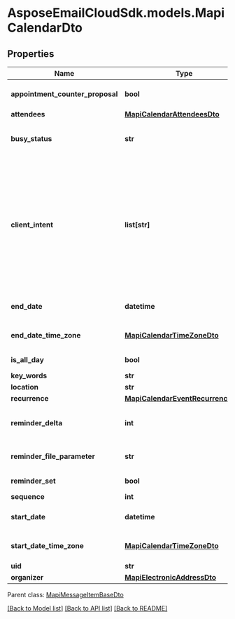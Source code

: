 # AsposeEmailCloudSdk.models.MapiCalendarDto
## Properties
Name | Type | Description | Notes
------------ | ------------- | ------------- | -------------
**appointment_counter_proposal** | **bool** | Value indicating whether a Meeting Response object is a counter proposal.              | 
**attendees** | [**MapiCalendarAttendeesDto**](MapiCalendarAttendeesDto.md) | Attendees              | [optional] 
**busy_status** | **str** | Enumerates the mapi calendar possible busy status Enum, available values: Free, Tentative, Busy, OutOfOffice | 
**client_intent** | **list[str]** | Actions the user has taken on this Meeting object.              Items: Enumerates the actions the user can taken on the Meeting object Enum, available values: Manager, Delegate, DeletedWithNoResponse, DeletedExceptionWithNoResponse, RespondedTentative, RespondedAccept, RespondedDecline, ModifiedStartTime, ModifiedEndTime, ModifiedLocation, RespondedExceptionDecline, Canceled, ExceptionCanceled | [optional] 
**end_date** | **datetime** | End date and time of the event. If the date is not set, default value for DateTime is returned.              | 
**end_date_time_zone** | [**MapiCalendarTimeZoneDto**](MapiCalendarTimeZoneDto.md) | Time zone information that indicates the time zone of the EndDate property.              | [optional] 
**is_all_day** | **bool** | Value indicating whether the event is an all-day event.              | 
**key_words** | **str** | Categories of the calendar object.              | [optional] 
**location** | **str** | Location of the event.              | [optional] 
**recurrence** | [**MapiCalendarEventRecurrenceDto**](MapiCalendarEventRecurrenceDto.md) | Recurrence properties.              | [optional] 
**reminder_delta** | **int** | Interval, in minutes, between the time at which the reminder first becomes overdue and the start time of the Calendar object.              | 
**reminder_file_parameter** | **str** | Full path of the sound that a client SHOULD play when the reminder becomes overdue.              | [optional] 
**reminder_set** | **bool** | Value indicating whether a reminder is set on the object.              | 
**sequence** | **int** | Sequence number.              | 
**start_date** | **datetime** | Start date and time of the event. If the date is not set, default value for DateTime is returned.              | 
**start_date_time_zone** | [**MapiCalendarTimeZoneDto**](MapiCalendarTimeZoneDto.md) | Time zone information that indicates the time zone of the StartDate property.              | [optional] 
**uid** | **str** | Unique identifier.              | [optional] 
**organizer** | [**MapiElectronicAddressDto**](MapiElectronicAddressDto.md) | Organizer              | [optional] 

 Parent class: [MapiMessageItemBaseDto](MapiMessageItemBaseDto.md)

[[Back to Model list]](README.md#documentation-for-models) [[Back to API list]](README.md#documentation-for-api-endpoints) [[Back to README]](README.md)


